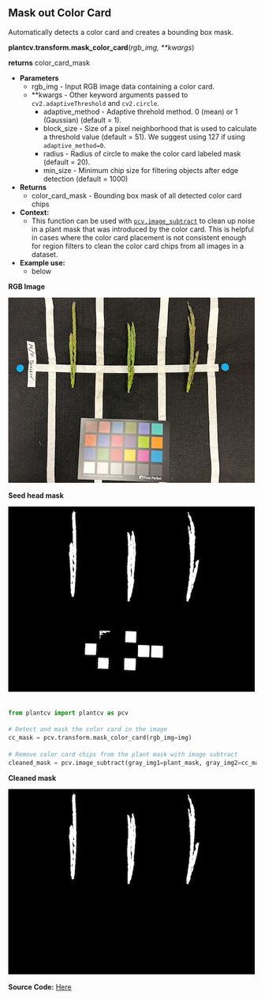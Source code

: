 ## Mask out Color Card

Automatically detects a color card and creates a bounding box mask. 

**plantcv.transform.mask_color_card**(*rgb_img, \*\*kwargs*)

**returns** color_card_mask

- **Parameters**
    - rgb_img          - Input RGB image data containing a color card.
    - **kwargs         - Other keyword arguments passed to `cv2.adaptiveThreshold` and `cv2.circle`.
        - adaptive_method - Adaptive threhold method. 0 (mean) or 1 (Gaussian) (default = 1).
        - block_size      - Size of a pixel neighborhood that is used to calculate a threshold value (default = 51). We suggest using 127 if using `adaptive_method=0`.
        - radius         - Radius of circle to make the color card labeled mask (default = 20).
        - min_size         - Minimum chip size for filtering objects after edge detection (default = 1000)
- **Returns**
    - color_card_mask     - Bounding box mask of all detected color card chips 
- **Context:**
    - This function can be used with [`pcv.image_subtract`](image_subtract.md) to clean up noise in a plant mask that was introduced by the color card. This is helpful in cases where the color card placement is not consistent enough for region filters to clean the color card chips from all images in a dataset.
- **Example use:**
    - below 

**RGB Image**

![Screenshot](img/documentation_images/transform_mask_color_card/seedhead-rgb.jpg)

**Seed head mask**

![Screenshot](img/documentation_images/transform_mask_color_card/seedhead-with-cc.png)

```python

from plantcv import plantcv as pcv

# Detect and mask the color card in the image
cc_mask = pcv.transform.mask_color_card(rgb_img=img)

# Remove color card chips from the plant mask with image subtract
cleaned_mask = pcv.image_subtract(gray_img1=plant_mask, gray_img2=cc_mask)

```

**Cleaned mask**

![Screenshot](img/documentation_images/transform_mask_color_card/seedhead-cleaned.png)

**Source Code:** [Here](https://github.com/danforthcenter/plantcv/blob/main/plantcv/plantcv/transform/mask_color_card.py)
